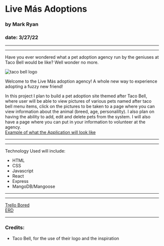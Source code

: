 # Live Más Adoptions

### by Mark Ryan
### date: 3/27/22
***
***

Have you ever wondered what a pet adoption agency run by the geniuses at Taco Bell would be like? Well wonder no more.

![taco bell logo](https://locations.tacobell.com/permanent-b0b701/assets/images/TBUS_Logo.7bd20747.svg)

Welcome to the Live Más adoption agency! A whole new way to experience adopting a fuzzy new friend!

In this project I plan to build a pet adoption site themed after Taco Bell, where user will be able to view pictures of various pets named after taco bell menu items, click on the pictures to be taken to a page where you can view information about the animal (breed, age, personalilty). I also plan on having the ability to add, edit and delete pets from the system. I will also have a page where you can put in your information to volunteer at the agency.
<br>
[Example of what the Application will look like](https://drive.google.com/file/d/1Zwe8nYT6f7SAK6u1pZsdi5Hw__BcDYEr/view)

***
***

Technology Used will include:
- HTML
- CSS
- Javascript
- React
- Express
- MangoDB/Mangoose

***
***

[Trello Bored]('https://trello.com/b/AqCOhwfs/live-mas-agency') <br>
[ERD]('https://drive.google.com/file/d/1---y4W1ArUAsNHLKmgcWSKrU3uLIxBd4/view?usp=sharing')

***
### Credits:
- Taco Bell, for the use of their logo and the inspiration
